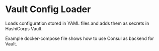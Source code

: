 # Vault Config Loader
Loads configuration stored in YAML files and adds them as secrets in HashiCorps Vault.

Example docker-compose file shows how to use Consul as backend for Vault.